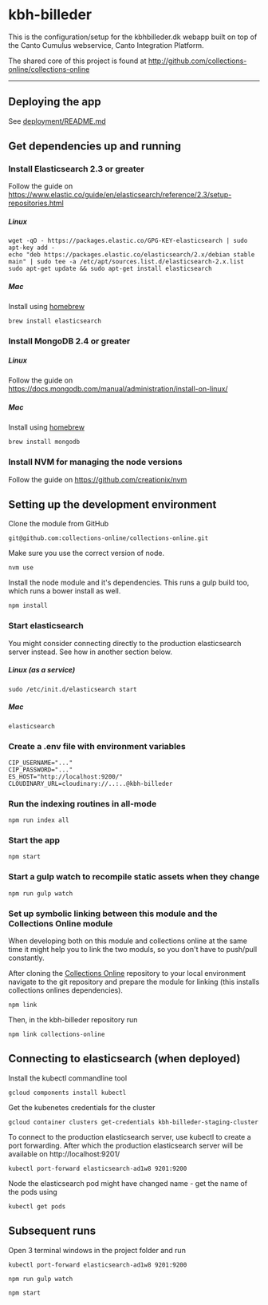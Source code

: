 # kbh-billeder

This is the configuration/setup for the kbhbilleder.dk webapp built on top of
the Canto Cumulus webservice, Canto Integration Platform.

The shared core of this project is found at
http://github.com/collections-online/collections-online

---

## Deploying the app

See [deployment/README.md](deployment/README.md)

## Get dependencies up and running

### Install Elasticsearch 2.3 or greater

Follow the guide on https://www.elastic.co/guide/en/elasticsearch/reference/2.3/setup-repositories.html

##### Linux

```
wget -qO - https://packages.elastic.co/GPG-KEY-elasticsearch | sudo apt-key add -
echo "deb https://packages.elastic.co/elasticsearch/2.x/debian stable main" | sudo tee -a /etc/apt/sources.list.d/elasticsearch-2.x.list
sudo apt-get update && sudo apt-get install elasticsearch
```

##### Mac

Install using [homebrew](http://brew.sh)

```
brew install elasticsearch
```

### Install MongoDB 2.4 or greater

##### Linux

Follow the guide on https://docs.mongodb.com/manual/administration/install-on-linux/

##### Mac

Install using [homebrew](http://brew.sh)

```
brew install mongodb
```

### Install NVM for managing the node versions

Follow the guide on https://github.com/creationix/nvm

## Setting up the development environment

Clone the module from GitHub

```
git@github.com:collections-online/collections-online.git
```

Make sure you use the correct version of node.

```
nvm use
```

Install the node module and it's dependencies. This runs a gulp build too, which
runs a bower install as well.

```
npm install
```

### Start elasticsearch

You might consider connecting directly to the production elasticsearch server
instead. See how in another section below.

##### Linux (as a service)

```
sudo /etc/init.d/elasticsearch start
```

##### Mac

```
elasticsearch
```

### Create a .env file with environment variables

    CIP_USERNAME="..."
    CIP_PASSWORD="..."
    ES_HOST="http://localhost:9200/"
    CLOUDINARY_URL=cloudinary://..:..@kbh-billeder


### Run the indexing routines in all-mode

```
npm run index all
```

### Start the app

```
npm start
```

### Start a gulp watch to recompile static assets when they change

```
npm run gulp watch
```

### Set up symbolic linking between this module and the Collections Online module

When developing both on this module and collections online at the same time it
might help you to link the two moduls, so you don't have to push/pull constantly.

After cloning the [Collections Online](https://github.com/collections-online/collections-online)
repository to your local environment navigate to the git repository and prepare
the module for linking (this installs collections onlines dependencies).

```
npm link
```

Then, in the kbh-billeder repository run

```
npm link collections-online
```

## Connecting to elasticsearch (when deployed)

Install the kubectl commandline tool

```
gcloud components install kubectl
```

Get the kubenetes credentials for the cluster

```
gcloud container clusters get-credentials kbh-billeder-staging-cluster
```

To connect to the production elasticsearch server, use kubectl to create a
port forwarding. After which the production elasticsearch server will be
available on http://localhost:9201/

```
kubectl port-forward elasticsearch-ad1w8 9201:9200
```

Node the elasticsearch pod might have changed name - get the name of the pods
using

```
kubectl get pods
```

## Subsequent runs

Open 3 terminal windows in the project folder and run

```
kubectl port-forward elasticsearch-ad1w8 9201:9200
```

```
npm run gulp watch
```

```
npm start
```

